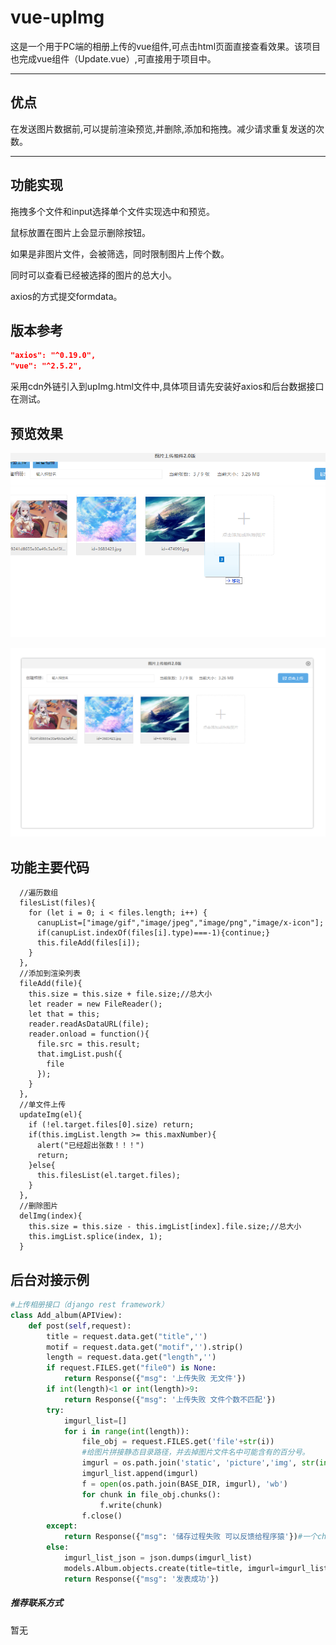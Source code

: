 # vue-upImg
这是一个用于PC端的相册上传的vue组件,可点击html页面直接查看效果。该项目也完成vue组件（Update.vue）,可直接用于项目中。

---
## 优点

在发送图片数据前,可以提前渲染预览,并删除,添加和拖拽。减少请求重复发送的次数。

---

## 功能实现

拖拽多个文件和input选择单个文件实现选中和预览。

鼠标放置在图片上会显示删除按钮。

如果是非图片文件，会被筛选，同时限制图片上传个数。

同时可以查看已经被选择的图片的总大小。

axios的方式提交formdata。



## 版本参考

```json
"axios": "^0.19.0",
"vue": "^2.5.2",
```
采用cdn外链引入到upImg.html文件中,具体项目请先安装好axios和后台数据接口在测试。


## 预览效果

![](https://raw.githubusercontent.com/qheyes/vue-upImg/master/img/update1.png)

![](https://raw.githubusercontent.com/qheyes/vue-upImg/master/img/update2.png)

## 功能主要代码

```vue
  //遍历数组
  filesList(files){
    for (let i = 0; i < files.length; i++) {
      canupList=["image/gif","image/jpeg","image/png","image/x-icon"];
      if(canupList.indexOf(files[i].type)===-1){continue;}
      this.fileAdd(files[i]);
    }
  },
  //添加到渲染列表
  fileAdd(file){
    this.size = this.size + file.size;//总大小
    let reader = new FileReader();
    let that = this; 
    reader.readAsDataURL(file);
    reader.onload = function(){
      file.src = this.result;
      that.imgList.push({
        file
      });
    }
  },
  //单文件上传
  updateImg(el){
    if (!el.target.files[0].size) return;
    if(this.imgList.length >= this.maxNumber){
      alert("已经超出张数！！！")    
      return;
    }else{
      this.filesList(el.target.files);
    }     
  },
  //删除图片
  delImg(index){
    this.size = this.size - this.imgList[index].file.size;//总大小
    this.imgList.splice(index, 1);
  }

```

## 后台对接示例

```python
#上传相册接口（django rest framework）
class Add_album(APIView):
    def post(self,request):
        title = request.data.get("title",'')
        motif = request.data.get("motif",'').strip()
        length = request.data.get("length",'')
        if request.FILES.get("file0") is None:
            return Response({"msg": '上传失败 无文件'})
        if int(length)<1 or int(length)>9:
            return Response({"msg": '上传失败 文件个数不匹配'})
        try:
            imgurl_list=[]
            for i in range(int(length)):
                file_obj = request.FILES.get('file'+str(i))
                #给图片拼接静态目录路径，并去掉图片文件名中可能含有的百分号。
                imgurl = os.path.join('static', 'picture','img', str(int(time.time()+i))+file_obj.name.replace("%",""))
                imgurl_list.append(imgurl)
                f = open(os.path.join(BASE_DIR, imgurl), 'wb')
                for chunk in file_obj.chunks():
                    f.write(chunk)
                f.close()
        except:
            return Response({"msg": '储存过程失败 可以反馈给程序猿'})#一个chunk：2.5M
        else:
            imgurl_list_json = json.dumps(imgurl_list)
            models.Album.objects.create(title=title, imgurl=imgurl_list_json,imglen=length, motif=motif)
            return Response({"msg": '发表成功'})
```



##### 推荐联系方式

 暂无

